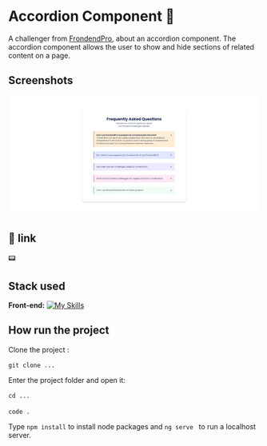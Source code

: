 
# Accordion Component 📄
A challenger from <a href="https://www.frontendpro.dev/frontend-coding-challenges/accordion-component-WgPLB3f5dCRSIda2s77V">FrondendPro</a>, about an accordion component.
The accordion component allows the user to show and hide sections of related content on a page.

## Screenshots

![App Screenshot](./src/assets/screenshot%20.png)


## 🔗 link
📟 


## Stack used

**Front-end:** [![My Skills](https://skillicons.dev/icons?i=angular,scss,typescript)](https://skillicons.dev)




## How run the project

Clone the project :

```
git clone ...

```
Enter the project folder and open it:
```
cd ...

code .
```
Type ```npm install``` to install node packages and ```ng serve ``` to run a localhost server.







